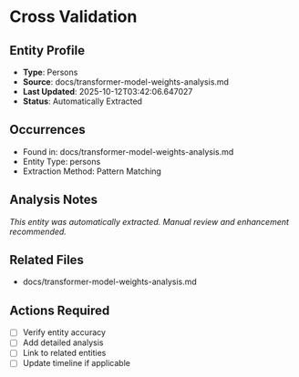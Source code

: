 # Cross Validation

## Entity Profile
- **Type**: Persons
- **Source**: docs/transformer-model-weights-analysis.md
- **Last Updated**: 2025-10-12T03:42:06.647027
- **Status**: Automatically Extracted

## Occurrences
- Found in: docs/transformer-model-weights-analysis.md
- Entity Type: persons
- Extraction Method: Pattern Matching

## Analysis Notes
*This entity was automatically extracted. Manual review and enhancement recommended.*

## Related Files
- docs/transformer-model-weights-analysis.md

## Actions Required
- [ ] Verify entity accuracy
- [ ] Add detailed analysis
- [ ] Link to related entities
- [ ] Update timeline if applicable

